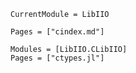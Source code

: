 ```@meta
CurrentModule = LibIIO
```

```@index
Pages = ["cindex.md"]
```

```@autodocs
Modules = [LibIIO.CLibIIO]
Pages = ["ctypes.jl"]
```